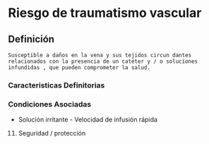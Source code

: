 # Riesgo de traumatismo vascular
## Definición
	Susceptible a daños en la vena y sus tejidos circun dantes relacionados con la presencia de un catéter y / o soluciones infundidas , que pueden comprometer la salud.

### Caracteristicas Definitorias


### Condiciones Asociadas
- Solución irritante  - Velocidad de infusión rápida   
 
 
 
 
 
 
 
 
 
 
 
 11. Seguridad / protección

